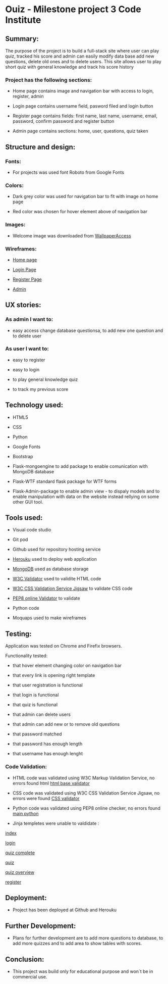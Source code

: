 
# Ouiz -  Milestone project 3 Code Institute



## Summary:

 The purpose of the project is to build a full-stack site where user can 
 play quiz, tracked his score and admin can easily modify data base add new 
 questions, delete old ones and to delete users.
 This site allows user to play short quiz with general knowledge and track 
 his score history

### Project has the following sections:  

- Home page contains image and navigation bar with access to login, register, admin

- Login page contains username field, pasword filed and login button


- Register page contains fields: first name, last name, username, email, password, confirm password and register button

- Admin page contains sections: home, user, questions, quiz taken



## Structure and design: 

### Fonts:

- For projects was used font Roboto from Google Fonts

### Colors:

- Dark grey color was used for navigation bar to fit with image on home page

- Red color was chosen for hover element above of navigation bar

### Images:

- Welcome image was downloaded from [WallpaperAccess](https://wallpaperaccess.com/quiz)


### Wireframes:

- [Home page](https://github.com/mariodragun/Milestone-3-Code-Institute/blob/master/wireframes/Home%20page%20wireframe.JPG)

- [Login Page](https://github.com/mariodragun/Milestone-3-Code-Institute/blob/master/wireframes/login%20page%20wireframe.JPG)

- [Register Page](https://github.com/mariodragun/Milestone-3-Code-Institute/blob/master/wireframes/register%20page%20wireframe.JPG)

- [Admin](https://github.com/mariodragun/Milestone-3-Code-Institute/blob/master/wireframes/admin%20page%20wireframe.JPG)


## UX stories:
 
 ### As admin I want to:

 - easy access change database questionsa, to add  new one question  and to delete user
 
 ### As user I want to:

 - easy to register

 - easy to login

 - to play general knowledge quiz

 - to track my previous score


 ## Technology used:

 - HTML5

 - CSS

 - Python

 - Google Fonts
 
 - Bootstrap 

 - Flask-mongoengine to add package to enable comunication with  MongoDB database

 - Flask-WTF standard flask package for WTF forms

 - Flask-Admin-package to enable admin view - to dispaly models and to enable manipulation with data on the website instead rellying on some other GUI tool.
 


 ## Tools used:

- Visual code studio

- Git pod

- Github used for repository hosting service 

- [Herouku](https://dashboard.heroku.com/apps) used to deploy web application

- [MongoDB](https://www.mongodb.com/) used as database storage 

- [W3C Validator](https://validator.w3.org/) used to validite HTML code 

- [W3C CSS Validation Service Jigsaw](https://jigsaw.w3.org/css-validator/) to validate CSS code 

- [PEP8 online Validator](http://pep8online.com/) to validate 

- Python code

- Moquaps used to make wireframes

## Testing:

Application was tested on Chrome and Firefix browsers.

Functionality tested:

- that hover element changing color on navigation bar

- that every link is opening right template 

- that user registration is functional

- that login is functional

- that quiz is functional

- that admin can delete users

- that admin can add new or to remove old questions

- that password matched

- that password has enough length

- that username has enough lenght

### Code Validation:

- HTML code was validated using W3C Markup Validation Service, no errors found html [html base validator](https://github.com/mariodragun/Milestone-3-Code-Institute/blob/master/validator/base%20html%20validator.JPG)

- CSS code was validated using W3C CSS Validation Service Jigsaw, no errors were found [CSS validator](https://github.com/mariodragun/Milestone-3-Code-Institute/blob/master/validator/css%20validator.JPG)

- Python  code was validated using PEP8 online checker, no errors found [main python](https://github.com/mariodragun/Milestone-3-Code-Institute/blob/master/validator/main%20py%20validator.JPG)

- Jinja templetes were unable to valdidate : 

[index](https://github.com/mariodragun/Milestone-3-Code-Institute/blob/master/validator/index%20html%20validator.JPG)

[login](https://github.com/mariodragun/Milestone-3-Code-Institute/blob/master/validator/login%20html%20validator.JPG)

[quiz complete](https://github.com/mariodragun/Milestone-3-Code-Institute/blob/master/validator/quiz%20complete%20html%20validator.JPG)

[quiz](https://github.com/mariodragun/Milestone-3-Code-Institute/blob/master/templates/quiz.html)

[quiz overview](https://github.com/mariodragun/Milestone-3-Code-Institute/blob/master/templates/quiz_overview.html)

[register](https://github.com/mariodragun/Milestone-3-Code-Institute/blob/master/templates/register.html)



## Deployment:

- Project has been deployed at Github and Herouku


## Further Development:

- Plans for further development are to add more questions to database, to add more quizzes
and to add area to show tables with scores.

## Conclusion:

- This project was build only for educational purpose and won`t be in commercial use.
